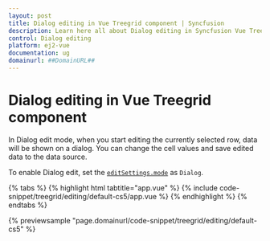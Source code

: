 ```yaml
---
layout: post
title: Dialog editing in Vue Treegrid component | Syncfusion
description: Learn here all about Dialog editing in Syncfusion Vue Treegrid component of Syncfusion Essential JS 2 and more.
control: Dialog editing 
platform: ej2-vue
documentation: ug
domainurl: ##DomainURL##
---
```


# Dialog editing in Vue Treegrid component

In Dialog edit mode, when you start editing the currently selected row, data will be shown on a dialog. You can change the cell values and save edited data to the data source.

To enable Dialog edit, set the [`editSettings.mode`](https://ej2.syncfusion.com/vue/documentation/api/treegrid/editSettingsModel/#mode) as `Dialog`.

{% tabs %}
{% highlight html tabtitle="app.vue" %}
{% include code-snippet/treegrid/editing/default-cs5/app.vue %}
{% endhighlight %}
{% endtabs %}
        
{% previewsample "page.domainurl/code-snippet/treegrid/editing/default-cs5" %}